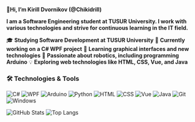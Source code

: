 👋**Hi, I’m Kirill Dvornikov (@Chikidrill)**

**I am a Software Engineering student at TUSUR University. I work with various technologies and strive for continuous learning in the IT field.**

🎓 **Studying Software Development at TUSUR University**
🔭 **Currently working on a C# WPF project**
🌱 **Learning graphical interfaces and new technologies**
🎯 **Passionate about robotics, including programming Arduino**
💡 **Exploring web technologies like HTML, CSS, Vue, and Java**

### 🛠 Technologies & Tools
![C#](https://img.shields.io/badge/-C%23-239120?style=flat-square&logo=csharp&logoColor=white)
![WPF](https://img.shields.io/badge/-WPF-6E4EBE?style=flat-square&logo=microsoft&logoColor=white)
![Arduino](https://img.shields.io/badge/-Arduino-00979D?style=flat-square&logo=arduino&logoColor=white)
![Python](https://img.shields.io/badge/-Python-3776AB?style=flat-square&logo=python&logoColor=white)
![HTML](https://img.shields.io/badge/-HTML5-E34F26?style=flat-square&logo=html5&logoColor=white)
![CSS](https://img.shields.io/badge/-CSS3-1572B6?style=flat-square&logo=css3&logoColor=white)
![Vue](https://img.shields.io/badge/-Vue.js-4FC08D?style=flat-square&logo=vue.js&logoColor=white)
![Java](https://img.shields.io/badge/-Java-007396?style=flat-square&logo=java&logoColor=white)
![Git](https://img.shields.io/badge/-Git-F05032?style=flat-square&logo=git&logoColor=white)
![Windows](https://img.shields.io/badge/-Windows-0078D6?style=flat-square&logo=windows&logoColor=white)


![GitHub Stats](https://github-readme-stats.vercel.app/api?username=Chikidrill&show_icons=true&theme=tokyonight)
![Top Langs](https://github-readme-stats.vercel.app/api/top-langs/?username=Chikidrill&layout=compact&theme=tokyonight)
